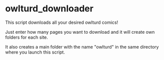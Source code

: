 # owlturd_downloader
This script downloads all your desired owlturd comics! 

Just enter how many pages you want to download and it will create own folders for each site.

It also creates a main folder with the name "owlturd" in the same directory where you launch this script.
